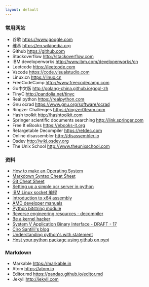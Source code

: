 ```yaml
---
layout: default
---
```


### 常用网站
- 谷歌  <https://www.google.com>
- 维基  <https://en.wikipedia.org>
- Github <https://github.com>
- Stackoverflow  <http://stackoverflow.com>
- IBM developerworks <http://www.ibm.com/developerworks/cn>
- Leetcode  <https://leetcode.com>
- Vscode  <https://code.visualstudio.com>
- Linux.cn  <https://linux.cn>
- FreeCodeCamp  <http://www.freecodecamp.com>
- Go中文版 <http://golang-china.github.io/gopl-zh>
- TinyC  <http://pandolia.net/tinyc>
- Real python <https://realpython.com>
- Gnu ocrad <https://www.gnu.org/software/ocrad>
- Ringzer Challenges <https://ringzer0team.com>
- Hash toolkit <http://hashtoolkit.com>
- Springer scientific documents searching <http://link.springer.com>
- Free It eBooks <https://ebooks-it.org>
- Retargetable Decompiler <https://retdec.com>
- Online disassembler <http://disassembler.io>
- Osdev <http://wiki.osdev.org>
- The Unix School <http://www.theunixschool.com>

### 资料
- [How to make an Operating System](https://samypesse.gitbooks.io/how-to-create-an-operating-system)
- [Markdown Syntax Cheat Sheet](https://markable.in/file/aa191728-9dc7-11e1-91c7-984be164924a.html)
- [Git Cheat Sheet](https://training.github.com/kit/downloads/github-git-cheat-sheet.pdf)
- [Setting up a simple ocr server in python](https://realpython.com/blog/python/setting-up-a-simple-ocr-server)
- [IBM Linux socket 编程](http://www.ibm.com/developerworks/cn/education/linux/l-sock/l-sock.html)
- [Introduction to x64 assembly](https://software.intel.com/en-us/articles/introduction-to-x64-assembly)
- [AMD developer manuals](http://developer.amd.com/resources/documentation-articles/developer-guides-manuals)
- [Python bitstring module](http://pythonhosted.org/bitstring/index.html)
- [Reverse engineering resources - decompiler](http://www.backerstreet.com/decompiler/decompilers.htm)
- [Be a kernel hacker](https://www.linuxvoice.com/be-a-kernel-hacker)
- [System V Application Binary Interface - DRAFT - 17](http://www.sco.com/developers/gabi/2003-12-17/contents.html)
- [Ciro Santilli's blog](www.cirosantilli.com)
- [Understanding python's with statement](http://effbot.org/zone/python-with-statement.htm)
- [Host your python package using github on pypi](https://www.codementor.io/python/tutorial/host-your-python-package-using-github-on-pypi)

### Markdown
- Markable  <https://markable.in>
- Atom  <https://atom.io>
- Editor.md  <https://pandao.github.io/editor.md>
- Jekyll  <http://jekyll.com>
